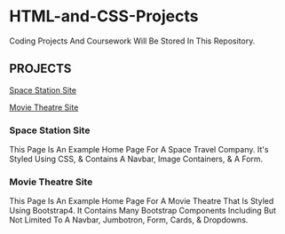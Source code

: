 # HTML-and-CSS-Projects
Coding Projects And Coursework Will Be Stored In This Repository.

<h2>PROJECTS</h2>

[Space Station Site](C:/Users/doubl/Documents/GitHub/HTML-and-CSS-Projects/Project/index.html)

[Movie Theatre Site](C:/Users/doubl/Documents/GitHub/HTML-and-CSS-Projects/Bootstrap4_Project/academy_cinemas.html)

<h3>Space Station Site</h3>

This Page Is An Example Home Page For A Space Travel Company. It's Styled Using CSS, & Contains A Navbar, Image Containers, & A Form.

<h3>Movie Theatre Site</h3>

This Page Is An Example Home Page For A Movie Theatre That Is Styled Using Bootstrap4. It Contains Many Bootstrap Components Including But Not Limited To A Navbar, Jumbotron, Form, Cards, & Dropdowns. 
